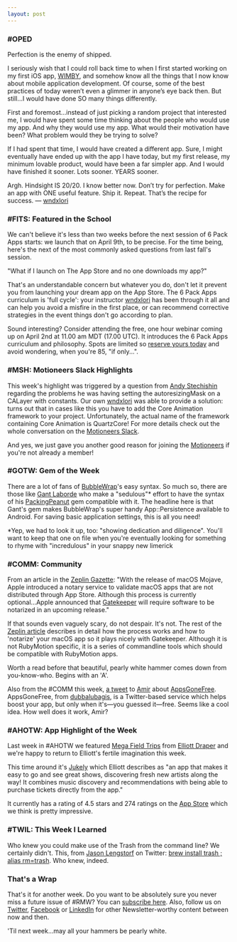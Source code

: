 ```yaml
---
layout: post
---
```


### #OPED

Perfection is the enemy of shipped.

I seriously wish that I could roll back time to when I first started working on my first iOS app, [WIMBY](http://wimby.ca/?utm_campaign=newsletter&utm_content=17&utm_medium=email&utm_source=rubymotionweekly.com), and somehow 
know all the things that I now know about mobile application development.  Of course, some of the best practices of 
today weren’t even a glimmer in anyone’s eye back then.  But still...I would have done SO many things differently.

First and foremost...instead of just picking a random project that interested me, I would have spent some time thinking 
about the people who would use my app. And why they would use my app.  What would their motivation have been? What 
problem would they be trying to solve?

If I had spent that time, I would have created a different app.  Sure, I might eventually have ended up with the app I 
have today, but my first release, my minimum lovable product, would have been a far simpler app. And I would have 
finished it sooner.  Lots sooner.  YEARS sooner.

Argh. Hindsight IS 20/20.  I know better now. Don’t try for perfection. Make an app with ONE useful feature. Ship it. 
Repeat. That’s the recipe for success. — [wndxlori](http://twitter.com/wndxlori?utm_campaign=newsletter&utm_content=17&utm_medium=email&utm_source=rubymotionweekly.com)
 
### #FITS: Featured in the School

We can't believe it's less than two weeks before the next session of 6 Pack Apps starts: we launch that on April 9th, 
to be precise. For the time being, here's the next of the most commonly asked questions from last fall's session. 

"What if I launch on The App Store and no one downloads my app?"

That's an understandable concern but whatever you do, don't let it prevent you from launching your dream app on the App 
Store. The 6 Pack Apps curriculum is 'full cycle': your instructor [wndxlori](http://twitter.com/wndxlori?utm_campaign=newsletter&utm_content=17&utm_medium=email&utm_source=rubymotionweekly.com) has been through it all and can help you 
avoid a misfire in the first place, or can recommend corrective strategies in the event things don't go according to 
plan.

Sound interesting? Consider attending the free, one hour webinar coming up on April 2nd at 11.00 am MDT (17.00 UTC). 
It introduces the 6 Pack Apps curriculum and philosophy. Spots are limited so [reserve yours today](https://wndxschool.easywebinar.live/registration?utm_campaign=newsletter&utm_content=17&utm_medium=email&utm_source=rubymotionweekly.com) and avoid wondering, 
when you're 85, "if only...".
 
### #MSH: Motioneers Slack Highlights

This week's highlight was triggered by a question from [Andy Stechishin](https://motioneers.slack.com/team/U18SZJJBH?utm_campaign=newsletter&utm_content=17&utm_medium=email&utm_source=rubymotionweekly.com) regarding the problems he was having setting 
the autoresizingMask on a CALayer with constants. Our own [wndxlori](https://motioneers.slack.com/team/U1E9087PE?utm_campaign=newsletter&utm_content=17&utm_medium=email&utm_source=rubymotionweekly.com) was able to provide a solution: turns out that in 
cases like this you have to add the Core Animation framework to your project. Unfortunately, the actual name of the 
framework containing Core Animation is QuartzCore! For more details check out the whole conversation on the [Motioneers 
Slack](https://motioneers.slack.com/archives/C055RS2D8/p1553490296014800?utm_campaign=newsletter&utm_content=17&utm_medium=email&utm_source=rubymotionweekly.com).

And yes, we just gave you another good reason for joining the [Motioneers](https://motioneers.slack.com/archives/C055RS2D8/p1553490296014800?utm_campaign=newsletter&utm_content=17&utm_medium=email&utm_source=rubymotionweekly.com) if you're not already a member!

### #GOTW: Gem of the Week

There are a lot of fans of [BubbleWrap](https://github.com/rubymotion/BubbleWrap?utm_campaign=newsletter&utm_content=17&utm_medium=email&utm_source=rubymotionweekly.com)'s 
easy syntax. So much so, there are those like [Gant Laborde](https://github.com/GantMan?utm_campaign=newsletter&utm_content=17&utm_medium=email&utm_source=rubymotionweekly.com) who make a 
"sedulous"* effort to have the syntax of his [PackingPeanut](http://gantman.github.io/PackingPeanut/?utm_campaign=newsletter&utm_content=17&utm_medium=email&utm_source=rubymotionweekly.com) gem compatible with it. The headline here is that Gant's gem 
makes BubbleWrap's super handy App::Persistence available to Android. For saving basic application settings, this is all 
you need!

*Yep, we had to look it up, too: "showing dedication and diligence". You'll want to keep that one on file when you're 
eventually looking for something to rhyme with "incredulous" in your snappy new limerick

### #COMM: Community

From an article in the [Zeplin Gazette](https://blog.zeplin.io/?utm_campaign=newsletter&utm_content=17&utm_medium=email&utm_source=rubymotionweekly.com): "With the release of macOS Mojave, Apple introduced a notary service to validate 
macOS apps that are not distributed through App Store. Although this process is currently optional...Apple announced 
that [Gatekeeper](https://support.apple.com/en-ca/HT202491?utm_campaign=newsletter&utm_content=17&utm_medium=email&utm_source=rubymotionweekly.com) will require software to be notarized in an upcoming release."

If that sounds even vaguely scary, do not despair. It's not. The rest of the [Zeplin article](https://blog.zeplin.io/dev-journal-automate-notarizing-macos-apps-94b0b144ba9d?utm_campaign=newsletter&utm_content=17&utm_medium=email&utm_source=rubymotionweekly.com) describes in detail how the 
process works and how to 'notarize' your macOS app so it plays nicely with Gatekeeper. Although it is not RubyMotion 
specific, it is a series of commandline tools which should be compatible with RubyMotion apps.

Worth a read before that beautiful, pearly white hammer comes down from you-know-who. Begins with an 'A'.

Also from the #COMM this week, [a tweet](https://twitter.com/AppsGoneFreeApp/status/1106914584559001602?utm_campaign=newsletter&utm_content=17&utm_medium=email&utm_source=rubymotionweekly.com) 
to [Amir](https://twitter.com/amirrajan?utm_campaign=newsletter&utm_content=17&utm_medium=email&utm_source=rubymotionweekly.com) about [AppsGoneFree](https://twitter.com/AppsGoneFreeApp?utm_campaign=newsletter&utm_content=17&utm_medium=email&utm_source=rubymotionweekly.com). 
AppsGoneFree, from [dubbalubagis](https://twitter.com/dubbalubagis?utm_campaign=newsletter&utm_content=17&utm_medium=email&utm_source=rubymotionweekly.com), is a Twitter-based 
service which helps boost your app, but only when it's—you guessed it—free. Seems like a cool idea. How well does it 
work, Amir?

### #AHOTW: App Highlight of the Week

Last week in #AHOTW we featured [Mega Field Trips](https://kickcode.com/work/mega-field-trips.html?utm_campaign=newsletter&utm_content=17&utm_medium=email&utm_source=rubymotionweekly.com) 
from [Elliott Draper](https://kickcode.com/about/?utm_campaign=newsletter&utm_content=17&utm_medium=email&utm_source=rubymotionweekly.com) and we're happy to return to Elliott's fertile 
imagination this week.

This time around it's [Jukely](https://kickcode.com/work/jukely.html?utm_campaign=newsletter&utm_content=17&utm_medium=email&utm_source=rubymotionweekly.com) 
which Elliott describes as "an app that makes it easy to go and see great shows, 
discovering fresh new artists along the way! It combines music discovery and recommendations with being able to purchase 
tickets directly from the app."

It currently has a rating of 4.5 stars and 274 ratings on the [App Store](https://itunes.apple.com/us/app/jukely/id590428284?ls=1&mt=8&utm_campaign=newsletter&utm_content=17&utm_medium=email&utm_source=rubymotionweekly.com) which we think is pretty impressive.

### #TWIL: This Week I Learned

Who knew you could make use of the Trash from the command line? We certainly didn't. This, from [Jason Lengstorf](https://twitter.com/jlengstorf?utm_campaign=newsletter&utm_content=17&utm_medium=email&utm_source=rubymotionweekly.com) on 
Twitter: [brew install trash ; alias rm=trash](https://twitter.com/jlengstorf/status/1020442499251236864?utm_campaign=newsletter&utm_content=17&utm_medium=email&utm_source=rubymotionweekly.com). Who knew, indeed.
  
### That's a Wrap

That's it for another week. Do you want to be absolutely sure you never miss a future issue of #RMW? You can [subscribe 
here](https://www.getdrip.com/forms/482172082/submissions/new?utm_campaign=newsletter&utm_content=15&utm_medium=email&utm_source=rubymotionweekly.com). Also, 
follow us on [Twitter](https://twitter.com/wndxschool?utm_campaign=newsletter&utm_content=15&utm_medium=email&utm_source=rubymotionweekly.com),
[Facebook](https://www.facebook.com/wndxschool?utm_campaign=newsletter&utm_content=15&utm_medium=email&utm_source=rubymotionweekly.com) 
or [LinkedIn](https://www.linkedin.com/company/wndxschool?utm_campaign=newsletter&utm_content=15&utm_medium=email&utm_source=rubymotionweekly.com) for other Newsletter-worthy content between now 
and then.

'Til next week...may all your hammers be pearly white.